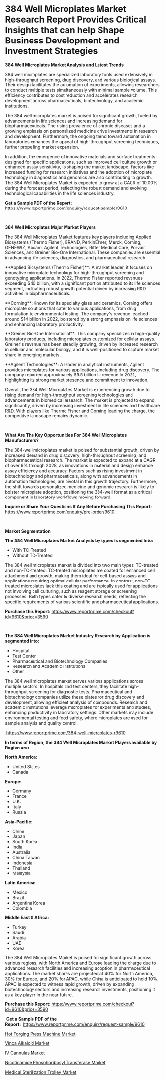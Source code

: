 <p><h1>384 Well Microplates Market Research Report Provides Critical Insights that can help Shape Business Development and Investment Strategies</h1></p><p><strong>384 Well Microplates Market Analysis and Latest Trends</strong></p>
<p><p>384 well microplates are specialized laboratory tools used extensively in high-throughput screening, drug discovery, and various biological assays. Their design facilitates the automation of experiments, allowing researchers to conduct multiple tests simultaneously with minimal sample volume. This efficiency contributes to cost reduction and accelerates research development across pharmaceuticals, biotechnology, and academic institutions.</p><p>The 384 well microplates market is poised for significant growth, fueled by advancements in life sciences and increasing demand for biopharmaceuticals. The rising prevalence of chronic diseases and a growing emphasis on personalized medicine drive investments in research and development. Furthermore, the ongoing trend toward automation in laboratories enhances the appeal of high-throughput screening techniques, further propelling market expansion.</p><p>In addition, the emergence of innovative materials and surface treatments designed for specific applications, such as improved cell culture growth or enhanced assay sensitivity, is shaping the market landscape. Factors like increased funding for research initiatives and the adoption of microplate technology in diagnostics and genomics are also contributing to growth. The 384 Well Microplates Market is expected to grow at a CAGR of 10.00% during the forecast period, reflecting the robust demand and evolving technological capabilities in the life sciences industry.</p></p>
<p><strong>Get a Sample PDF of the Report:&nbsp;</strong> <a href="https://www.reportprime.com/enquiry/request-sample/9610?utm_campaign=31&utm_medium=2&utm_source=Github&utm_content=ia&utm_term=28112024&utm_id=384-well-microplates">https://www.reportprime.com/enquiry/request-sample/9610</a></p>
<p>&nbsp;</p>
<p><strong>384 Well Microplates Major Market Players</strong></p>
<p><p>The 384 Well Microplates Market features key players including Applied Biosystems (Thermo Fisher), BRAND, PerkinElmer, Merck, Corning, GENEWIZ, Abcam, Agilent Technologies, Ritter Medical Care, Porvair Sciences, and Greiner Bio-One International. These companies are essential in advancing life sciences, diagnostics, and pharmaceutical research.</p><p>**Applied Biosystems (Thermo Fisher)**: A market leader, it focuses on innovative microplate technology for high-throughput screening and genotyping applications. In 2022, Thermo Fisher reported revenues exceeding $40 billion, with a significant portion attributed to its life sciences segment, indicating robust growth potential driven by increasing R&D activities in biopharmaceuticals.</p><p>**Corning**: Known for its specialty glass and ceramics, Corning offers microplate solutions that cater to various applications, from drug formulation to environmental testing. The company's revenue reached around $14 billion in 2022, bolstered by a strong emphasis on life sciences and enhancing laboratory productivity.</p><p>**Greiner Bio-One International**: This company specializes in high-quality laboratory products, including microplates customized for cellular assays. Greiner's revenue has been steadily growing, driven by increased research in cellular and molecular biology, and it is well-positioned to capture market share in emerging markets.</p><p>**Agilent Technologies**: A leader in analytical instruments, Agilent provides microplates for various applications, including drug discovery. The company reported approximately $5.5 billion in revenue in 2022, highlighting its strong market presence and commitment to innovation.</p><p>Overall, the 384 Well Microplates Market is experiencing growth due to rising demand for high-throughput screening technologies and advancements in biomedical research. The market is projected to expand significantly, driven by increasing investment in life sciences and healthcare R&D. With players like Thermo Fisher and Corning leading the charge, the competitive landscape remains dynamic.</p></p>
<p>&nbsp;</p>
<p><strong>What Are The Key Opportunities For 384 Well Microplates Manufacturers?</strong></p>
<p><p>The 384-well microplates market is poised for substantial growth, driven by increased demand in drug discovery, high-throughput screening, and biopharmaceutical research. The market is expected to expand at a CAGR of over 9% through 2028, as innovations in material and design enhance assay efficiency and accuracy. Factors such as rising investment in biotechnology and pharmaceuticals, along with advancements in automation technologies, are pivotal in this growth trajectory. Furthermore, the shift towards personalized medicine and genomic research is likely to bolster microplate adoption, positioning the 384-well format as a critical component in laboratory workflows moving forward.</p></p>
<p><strong>Inquire or Share Your Questions If Any Before Purchasing This Report:</strong> <a href="https://www.reportprime.com/enquiry/pre-order/9610?utm_campaign=31&utm_medium=2&utm_source=Github&utm_content=ia&utm_term=28112024&utm_id=384-well-microplates">https://www.reportprime.com/enquiry/pre-order/9610</a></p>
<p>&nbsp;</p>
<p><strong>Market Segmentation</strong></p>
<p><strong>The 384 Well Microplates Market Analysis by types is segmented into:</strong></p>
<p><ul><li>With TC-Treated</li><li>Without TC-Treated</li></ul></p>
<p><p>The 384 well microplates market is divided into two main types: TC-treated and non-TC-treated. TC-treated microplates are coated for enhanced cell attachment and growth, making them ideal for cell-based assays and applications requiring optimal cellular performance. In contrast, non-TC-treated microplates lack this coating and are typically used for applications not involving cell culturing, such as reagent storage or screening processes. Both types cater to diverse research needs, reflecting the specific requirements of various scientific and pharmaceutical applications.</p></p>
<p><strong>Purchase this Report:&nbsp;</strong><a href="https://www.reportprime.com/checkout?id=9610&price=3590&utm_campaign=31&utm_medium=2&utm_source=Github&utm_content=ia&utm_term=28112024&utm_id=384-well-microplates">https://www.reportprime.com/checkout?id=9610&price=3590</a></p>
<p>&nbsp;</p>
<p><strong>The 384 Well Microplates Market Industry Research by Application is segmented into:</strong></p>
<p><ul><li>Hospital</li><li>Test Center</li><li>Pharmaceutical and Biotechnology Companies</li><li>Research and Academic Institutions</li><li>Other</li></ul></p>
<p><p>The 384 well microplates market serves various applications across multiple sectors. In hospitals and test centers, they facilitate high-throughput screening for diagnostic tests. Pharmaceutical and biotechnology companies utilize these plates for drug discovery and development, allowing efficient analysis of compounds. Research and academic institutions leverage microplates for experiments and studies, enhancing productivity in laboratory settings. Other markets may include environmental testing and food safety, where microplates are used for sample analysis and quality control.</p></p>
<p><a href="https://www.reportprime.com/384-well-microplates-r9610?utm_campaign=31&utm_medium=2&utm_source=Github&utm_content=ia&utm_term=28112024&utm_id=384-well-microplates">&nbsp;https://www.reportprime.com/384-well-microplates-r9610</a></p>
<p><strong>In terms of Region, the 384 Well Microplates Market Players available by Region are:</strong></p>
<p>
    <p> <strong> North America: </strong>
        <ul>
            <li>United States</li>
            <li>Canada</li>
        </ul>
        </p> 
    <p> <strong> Europe: </strong>
        <ul>
            <li>Germany</li>
            <li>France</li>
            <li>U.K.</li>
            <li>Italy</li>
            <li>Russia</li>
        </ul>
        </p> 
    <p> <strong> Asia-Pacific: </strong>
        <ul>
            <li>China</li>
            <li>Japan</li>
            <li>South Korea</li>
            <li>India</li>
            <li>Australia</li>
            <li>China Taiwan</li>
            <li>Indonesia</li>
            <li>Thailand</li>
            <li>Malaysia</li>
        </ul>
        </p> 
    <p> <strong> Latin America: </strong>
        <ul>
            <li>Mexico</li>
            <li>Brazil</li>
            <li>Argentina Korea</li>
            <li>Colombia</li>
        </ul>
        </p> 
    <p> <strong> Middle East & Africa: </strong>
        <ul>
            <li>Turkey</li>
            <li>Saudi</li>
            <li>Arabia</li>
            <li>UAE</li>
            <li>Korea</li>
        </ul>
    </p>
    </p>
<p><p>The 384 Well Microplates Market is poised for significant growth across various regions, with North America and Europe leading the charge due to advanced research facilities and increasing adoption in pharmaceutical applications. The market shares are projected at 40% for North America, 30% for Europe, and 20% for APAC, while China is anticipated to hold 10%. APAC is expected to witness rapid growth, driven by expanding biotechnology sectors and increasing research investments, positioning it as a key player in the near future.</p></p>
<p><strong>Purchase this Report: </strong><a href="https://www.reportprime.com/checkout?id=9610&price=3590&utm_campaign=31&utm_medium=2&utm_source=Github&utm_content=ia&utm_term=28112024&utm_id=384-well-microplates">https://www.reportprime.com/checkout?id=9610&price=3590</a></p>
<p>&nbsp;<strong>Get a Sample PDF of the Report:&nbsp;&nbsp;</strong><a href="https://www.reportprime.com/enquiry/request-sample/9610?utm_campaign=31&utm_medium=2&utm_source=Github&utm_content=ia&utm_term=28112024&utm_id=384-well-microplates">https://www.reportprime.com/enquiry/request-sample/9610</a></p>
<p><strong></strong></p>
<p><p><a href="https://www.linkedin.com/pulse/hot-forging-press-machine-market-insights-encompass-historical-szaje?utm_campaign=31&utm_medium=2&utm_source=Github&utm_content=ia&utm_term=28112024&utm_id=384-well-microplates">Hot Forging Press Machine Market</a></p><p><a href="https://www.linkedin.com/pulse/sustainability-trends-vinca-alkaloid-industry-market-implications-rkave?utm_campaign=31&utm_medium=2&utm_source=Github&utm_content=ia&utm_term=28112024&utm_id=384-well-microplates">Vinca Alkaloid Market</a></p><p><a href="https://github.com/rahu1506/Market-Research-Report-List-6/blob/main/iv-cannulas-market.md?utm_campaign=31&utm_medium=2&utm_source=Github&utm_content=ia&utm_term=28112024&utm_id=384-well-microplates">IV Cannulas Market</a></p><p><a href="https://issuu.com/reportprime-2/docs/nicotinamide-phosphoribosyl-transfe_47442953aa0794?utm_campaign=31&utm_medium=2&utm_source=Github&utm_content=ia&utm_term=28112024&utm_id=384-well-microplates">Nicotinamide Phosphoribosyl Transferase Market</a></p><p><a href="https://github.com/juniordelafrance/Market-Research-Report-List-5/blob/main/medical-sterilization-trolley-market.md?utm_campaign=31&utm_medium=2&utm_source=Github&utm_content=ia&utm_term=28112024&utm_id=384-well-microplates">Medical Sterilization Trolley Market</a></p></p>